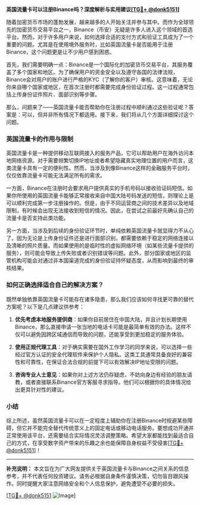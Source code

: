 **英国流量卡可以注册Binance吗？深度解析与实用建议[[TG💪+ @donk5151](https://t.me/s/donk5151)]**

随着加密货币市场的蓬勃发展，越来越多的人开始关注并参与其中。而作为全球领先的加密货币交易平台之一，Binance（币安）无疑是许多人进入这个领域的首选平台。然而，对于许多用户来说，如何选择合适的支付方式和验证工具成为了一个重要的问题。尤其是在使用境外服务时，比如英国流量卡是否能用于注册Binance，这个问题更是让不少用户感到困惑。

首先，我们需要明确一点：Binance是一个国际化的加密货币交易平台，其服务覆盖了多个国家和地区。为了确保用户的资金安全以及遵守各国的法律法规，Binance会对用户的账户进行严格的KYC（了解你的客户）审核。这意味着，无论你来自哪个国家或地区，在首次注册时都需要完成身份验证过程。这一过程通常包括上传身份证件照片、面部识别等步骤。

那么，问题来了——英国流量卡能否帮助你在注册过程中顺利通过这些验证呢？答案是：可以，但并非所有情况下都适用。接下来，我们将从几个方面详细探讨这个问题。

### 英国流量卡的作用与限制

英国流量卡是一种提供移动互联网接入的服务产品，它可以帮助用户在海外访问本地网络资源。对于需要频繁切换IP地址或者希望隐藏真实地理位置的用户而言，这类流量卡具有一定的便利性。然而，当涉及到像Binance这样的金融服务平台时，仅仅依靠流量卡可能无法满足所有的需求。

一方面，Binance在注册时会要求用户提供真实的手机号码以接收验证码短信。如果你所使用的英国流量卡能够正常接收来自中国大陆号码发送的短信，则理论上是可以顺利完成第一步注册操作的。但是，由于不同运营商之间的技术差异以及地域限制，有时候会出现无法接收到短信的情况。因此，在尝试之前最好先确认自己的流量卡是否支持此类功能。

另一方面，当涉及到后续的身份验证环节时，单纯依赖英国流量卡就显得力不从心了。因为无论是上传身份证件还是进行面部识别，都需要依赖于稳定的网络连接以及清晰的照片质量。而如果使用的是临时性的虚拟网络环境（如某些流量卡提供的服务），则可能会导致上传失败或者识别错误等问题。此外，部分国家或地区的监管机构可能会对通过非本国渠道完成的身份验证持怀疑态度，从而影响到最终的审核结果。

### 如何正确选择适合自己的解决方案？

既然单独依靠英国流量卡可能存在诸多隐患，那么我们应该如何寻找更可靠的替代方案呢？以下是几点建议供参考：

1. **优先考虑本地服务提供商**：如果你目前居住在中国大陆，并且计划长期使用Binance，那么直接申请一张当地的电话卡可能是最简单有效的办法。这样不仅可以避免因跨区域通信而导致的问题，还能享受到更加稳定的服务体验。

2. **使用正规代理工具**：对于确实需要在国外工作学习的同学来说，可以选择一些经过官方认证的安全代理软件来保护个人隐私。这类工具通常具备良好的兼容性和可靠性，在保证合法合规的前提下可以有效解决IP地址受限的问题。

3. **咨询专业人士意见**：如果你对上述方法仍存疑虑，不妨向身边有经验的朋友请教，或者直接联系Binance官方客服寻求指导。他们可以根据你的具体情况给出更具针对性的建议。

### 小结

综上所述，虽然英国流量卡可以在一定程度上辅助你在注册Binance时规避某些障碍，但它并不能完全替代传统意义上的固定电话或移动电话服务。要想成功开通并正常使用该平台，还需要结合实际情况灵活调整策略。希望大家都能找到最适合自己的方式，在享受数字资产带来的乐趣之余也能保障自身权益不受侵害[[TG💪+ @donk5151](https://t.me/s/donk5151)]！

---

**补充说明：**
本文旨在为广大网友提供关于英国流量卡与Binance之间关系的信息参考，并不代表任何投资建议。请务必根据自身条件谨慎决策，切勿盲目跟风操作。同时提醒大家注意网络安全和个人信息保护，避免遭受不必要的损失。

[[TG💪+ @donk5151](https://t.me/s/donk5151) ![Image](https://i.postimg.cc/rwNCRYN7/Snipaste-2025-04-30-17-27-05.png)]